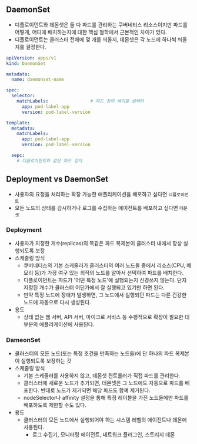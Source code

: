 ## DaemonSet
- 디플로이먼트와 데몬셋은 둘 다 파드를 관리하는 쿠버네티스 리소스이지만 파드를 어떻게, 어디에 배치하는지에 대한 핵심 철학에서 근본적인 차이가 있다.
- 디플로이먼트는 클러스터 전체에 몇 개를 띄울지, 데몬셋은 각 노드에 하나씩 띄울지를 결정한다.

~~~yaml
apiVersion: apps/v1
kind: DaemonSet

metadata:
  name: daemonset-name

spec:
  selector: 
    matchLabels:                # 파드 정의 레이블 셀렉터
      app: pod-label-app
      version: pod-label-version

template: 
  metadata: 
    matchLabels:
      app: pod-label-app
      version: pod-label-version

  sepc:
    # 디플로이먼트와 같은 파드 정의
~~~

## Deployment vs DaemonSet
- 사용자의 요청을 처리하는 확장 가능한 애플리케이션을 배포하고 싶다면 `디플로이먼트`
- 모든 노드의 상태를 감시하거나 로그를 수집하는 에이전트를 배포하고 싶다면 `데몬셋`

### Deployment
- 사용자가 지정한 개수(replicas)의 똑같은 파드 복제본이 클러스터 내에서 항상 실행되도록 보장
- 스케줄링 방식
  - 쿠버네티스의 기본 스케줄러가 클러스터의 여러 노드들 중에서 리소스(CPU, 메모리 등)가 가장 여구 있는 최적의 노드를 알아서 선택하여 파드를 배치한다.
  - 디플로이먼트는 파드가 '어떤 특정 노드'에 실행되는지 신경쓰지 않는다. 단지 지정된 개수가 클러스터 어딘가에서 잘 실행되고 있기만 하면 된다.
  - 만약 특정 노드에 장애가 발생하면, 그 노드에서 실행되던 파드는 다른 건강한 노드에 자동으로 다시 생성된다.
- 용도
  - 상태 없는 웹 서버, API 서버, 마이크로 서비스 등 수평적으로 확장이 필요한 대부분의 애플리케이션에 사용된다.

### DameonSet
- 클러스터의 모든 노드(또는 특정 조건을 만족하는 노드들)에 단 하나의 파드 복제본이 실행되도록 보장하는 것
- 스케줄링 방식
  - 기본 스케줄러를 사용하지 않고, 데몬셋 컨트롤러가 직접 파드를 관리한다.
  - 클러스터에 새로운 노드가 추가되면, 데몬셋은 그 노드에도 자동으로 파드를 배포한다. 반대로 노드가 제거되면 해당 파드도 함꼐 제거된다.
  - nodeSelector나 affinity 설정을 통해 특정 레이블을 가진 노드들에만 파드를 배포하도록 제한할 수도 있다.
- 용도
  - 클러스터의 모든 노드에서 실행되어야 하는 시스템 레벨의 에이전트나 데몬에 사용된다.
    - 로그 수집기, 모니터링 에이전트, 네트워크 플러그인, 스토리지 데몬
